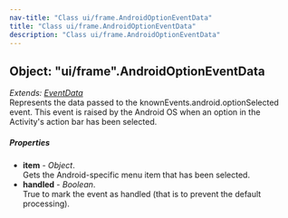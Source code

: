 ```yaml
---
nav-title: "Class ui/frame.AndroidOptionEventData"
title: "Class ui/frame.AndroidOptionEventData"
description: "Class ui/frame.AndroidOptionEventData"
---
```

## Object: "ui/frame".AndroidOptionEventData  
_Extends:_ [_EventData_](../../data/observable/EventData.md)  
Represents the data passed to the knownEvents.android.optionSelected event. 
This event is raised by the Android OS when an option in the Activity's action bar has been selected.

##### Properties
 - **item** - _Object_.    
  Gets the Android-specific menu item that has been selected.
 - **handled** - _Boolean_.    
  True to mark the event as handled (that is to prevent the default processing).